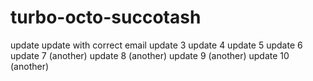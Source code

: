 # turbo-octo-succotash

update
update with correct email
update 3
update 4
update 5
update 6
update 7 (another)
update 8 (another)
update 9 (another)
update 10 (another)
